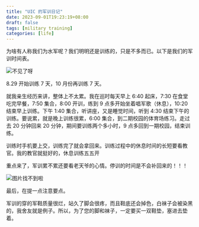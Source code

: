 ```yaml
---
title: "UIC 的军训日记"
date: 2023-09-01T19:23:19+08:00
draft: false
tags: [military training]
categories: [life]
---
```

为啥有人称我们为水军呢？我们明明还是训练的，只是不多而已。以下是我们的军训时间表。

![不见了呀](https://cdn.mahaoliang.tech/images/202309012045830.jpg)

8.29 开始训练 7 天，10 月份再训练 7 天。

就我亲生经历来讲，整体上不太累。我在巡时每天早上 6:40 起床，7:30 在食堂吃完早餐，7:50 集合，8:00 开训，练到 9 点多开始坐着唱军歌（休息），10:20 结束早上训练。下午 1:40 集合，听讲座，又是睡觉时间，听到 4:30 结束下午的训练。要说累，就是晚上训练很累，6:00 集合，到二期校园的体育场练习。走过去 20 分钟回来 20 分钟，期间要训练两个多小时，9 点多回到一期校园，结束训练。

训练时手机要上交，训练完了就会拿回来。训练过程中的休息时间的长短要看教官。我的教官就挺好的，休息训练五五开

重点来了，军训累不累还要看老天爷的心情。停训的时间是不会补回来的！！！

![图片找不到啦](https://cdn.mahaoliang.tech/images/202309012055583.jpg)

最后，在提一点注意要点。

军训的穿的军鞋质量很烂，站久了脚会很疼，而且鞋底还会掉色，白袜子会被染黑的，我舍友就是例子。所以，为了您的脚和袜子，一定要买一双鞋垫，塞进去垫着。
